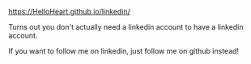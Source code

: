 https://HelloHeart.github.io/linkedin/

Turns out you don't actually need a linkedin account to have a linkedin account. 

If you want to follow me on linkedin, just follow me on github instead! 
